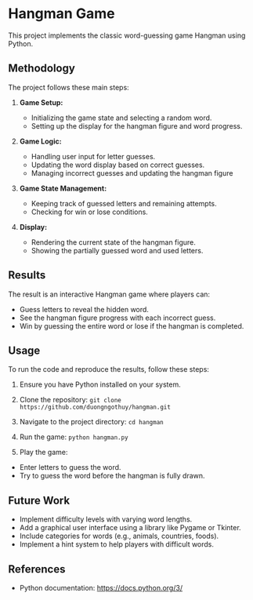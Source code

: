 # Hangman Game

This project implements the classic word-guessing game Hangman using Python.

## Methodology

The project follows these main steps:

1. **Game Setup:**
   - Initializing the game state and selecting a random word.
   - Setting up the display for the hangman figure and word progress.

2. **Game Logic:**
   - Handling user input for letter guesses.
   - Updating the word display based on correct guesses.
   - Managing incorrect guesses and updating the hangman figure

3. **Game State Management:**
   - Keeping track of guessed letters and remaining attempts.
   - Checking for win or lose conditions.

4. **Display:**
   - Rendering the current state of the hangman figure.
   - Showing the partially guessed word and used letters.

## Results

The result is an interactive Hangman game where players can:

- Guess letters to reveal the hidden word.
- See the hangman figure progress with each incorrect guess.
- Win by guessing the entire word or lose if the hangman is completed.

## Usage

To run the code and reproduce the results, follow these steps:

1. Ensure you have Python installed on your system.
2. Clone the repository:
   `git clone https://github.com/duongngothuy/hangman.git`

3. Navigate to the project directory:
   `cd hangman`
4. Run the game:
   `python hangman.py`
5. Play the game:
- Enter letters to guess the word.
- Try to guess the word before the hangman is fully drawn.

## Future Work

- Implement difficulty levels with varying word lengths.
- Add a graphical user interface using a library like Pygame or Tkinter.
- Include categories for words (e.g., animals, countries, foods).
- Implement a hint system to help players with difficult words.

## References

- Python documentation: https://docs.python.org/3/
